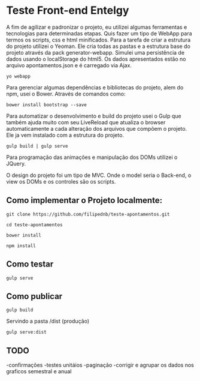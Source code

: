 Teste Front-end Entelgy
==============
A fim de agilizar e padronizar o projeto, eu utilizei algumas ferramentas e tecnologias para determinadas etapas.
Quis fazer um tipo de WebApp para termos os scripts, css e html minificados. Para a tarefa de criar a estrutura do projeto utilizei o Yeoman. Ele cria todas as pastas e a estrutura base do projeto através da pack generator-webapp. 
Simulei uma persistência de dados usando o localStorage do html5. Os dados apresentados estão no arquivo apontamentos.json e é carregado via Ajax.
```
yo webapp
```

Para gerenciar algumas dependências e bibliotecas do projeto, alem do npm, usei o Bower. Através de comandos como: 
```
bower install bootstrap --save
```

Para automatizar o desenvolvimento e build do projeto usei o Gulp que também ajuda muito com seu LiveReload que atualiza o browser automaticamente a cada alteração dos arquivos que compõem o projeto. Ele ja vem instalado com a estrutura do projeto.
```
gulp build | gulp serve 
```

Para programação das animações e manipulação dos DOMs utilizei o JQuery.

O design do projeto foi um tipo de MVC. Onde o model seria o Back-end, o view os DOMs e os controles são os scripts.

Como implementar o Projeto localmente:
-----------
```
git clone https://github.com/filipednb/teste-apontamentos.git
```
```
cd teste-apontamentos
```
```
bower install
```

```
npm install
```

Como testar
------------
```
gulp serve
```

Como publicar
------------

```
gulp build
```

Servindo a pasta /dist (produção)
```
gulp serve:dist
```
TODO
--------
-confirmações
-testes unitáios
-paginação
-corrigir e agrupar os dados nos graficos semestral e anual

